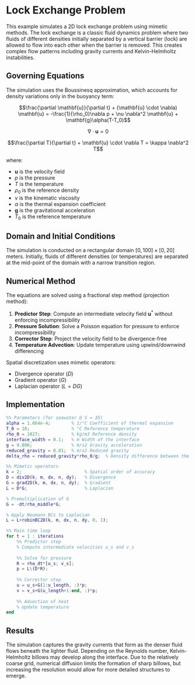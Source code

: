 # Lock Exchange Problem

This example simulates a 2D lock exchange problem using mimetic methods. The lock exchange is a classic fluid dynamics problem where two fluids of different densities initially separated by a vertical barrier (lock) are allowed to flow into each other when the barrier is removed. This creates complex flow patterns including gravity currents and Kelvin-Helmholtz instabilities.

## Governing Equations

The simulation uses the Boussinesq approximation, which accounts for density variations only in the buoyancy term:

$$\frac{\partial \mathbf{u}}{\partial t} + (\mathbf{u} \cdot \nabla) \mathbf{u} = -\frac{1}{\rho_0}\nabla p + \nu \nabla^2 \mathbf{u} + \mathbf{g}\alpha(T-T_0)$$

$$\nabla \cdot \mathbf{u} = 0$$

$$\frac{\partial T}{\partial t} + \mathbf{u} \cdot \nabla T = \kappa \nabla^2 T$$

where:
- $\mathbf{u}$ is the velocity field
- $p$ is the pressure
- $T$ is the temperature
- $\rho_0$ is the reference density
- $\nu$ is the kinematic viscosity
- $\alpha$ is the thermal expansion coefficient
- $\mathbf{g}$ is the gravitational acceleration
- $T_0$ is the reference temperature

## Domain and Initial Conditions

The simulation is conducted on a rectangular domain $[0, 100] \times [0, 20]$ meters. Initially, fluids of different densities (or temperatures) are separated at the mid-point of the domain with a narrow transition region.

## Numerical Method

The equations are solved using a fractional step method (projection method):

1. **Predictor Step**: Compute an intermediate velocity field $\mathbf{u}^*$ without enforcing incompressibility
2. **Pressure Solution**: Solve a Poisson equation for pressure to enforce incompressibility
3. **Corrector Step**: Project the velocity field to be divergence-free
4. **Temperature Advection**: Update temperature using upwind/downwind differencing

Spatial discretization uses mimetic operators:
- Divergence operator ($D$)
- Gradient operator ($G$)
- Laplacian operator ($L = DG$)

## Implementation

```matlab
%% Parameters (for seawater @ S = 35)
alpha = 1.664e-4;        % 1/°C Coefficient of thermal expansion
T_0 = 10;                % °C Reference temperature
rho_0 = 1027;            % kg/m3 Reference density
interface_width = 0.1;   % m Width of the interface
g = 9.806;               % m/s2 Gravity acceleration
reduced_gravity = 0.01;  % m/s2 Reduced gravity
delta_rho = reduced_gravity*rho_0/g;  % Density difference between the two fluids

%% Mimetic operators
k = 2;                        % Spatial order of accuracy
D = div2D(k, m, dx, n, dy);   % Divergence
G = grad2D(k, m, dx, n, dy);  % Gradient
L = D*G;                      % Laplacian

% Premultiplication of G
G = -dt/rho_middle*G;

% Apply Neumann BCs to Laplacian
L = L+robinBC2D(k, m, dx, n, dy, 0, 1);

%% Main time loop 
for t = 1 : iterations
    %% Predictor step
    % Compute intermediate velocities u_s and v_s
    
    %% Solve for pressure
    R = rho_dt*[u_s; v_s];
    p = L\(D*R);
    
    %% Corrector step
    u = u_s+G(1:u_length, :)*p;
    v = v_s+G(u_length+1:end, :)*p;
    
    %% Advection of heat
    % Update temperature
end
```

## Results

The simulation captures the gravity currents that form as the denser fluid flows beneath the lighter fluid. Depending on the Reynolds number, Kelvin-Helmholtz billows may develop along the interface. Due to the relatively coarse grid, numerical diffusion limits the formation of sharp billows, but increasing the resolution would allow for more detailed structures to emerge. 